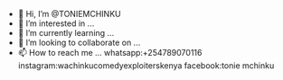 - 👋 Hi, I’m @TONIEMCHINKU
- 👀 I’m interested in ...
- 🌱 I’m currently learning ...
- 💞️ I’m looking to collaborate on ...
- 📫 How to reach me ...
whatsapp:+254789070116
instagram:wachinkucomedyexploiterskenya
facebook:tonie mchinku
<!---
TONIEMCHINKU/TONIEMCHINKU is a ✨ special ✨ repository because its `README.md` (this file) appears on your GitHub profile.
You can click the Preview link to take a look at your changes.
--->

